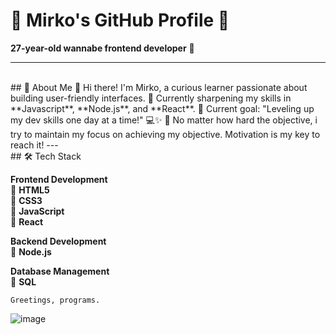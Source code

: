 # 🌟 Mirko's GitHub Profile 🌟  
**27-year-old wannabe frontend developer** 🚀  

---
<br>
## 📌 About Me  
👋 Hi there! I'm Mirko, a curious learner passionate about building user-friendly interfaces.  
🔧 Currently sharpening my skills in **Javascript**, **Node.js**, and **React**.  
🎯 Current goal: "Leveling up my dev skills one day at a time!" 💻✨
🧠 No matter how hard the objective, i try to maintain my focus on achieving my objective. Motivation is my key to reach it!
---
<br>
## 🛠️ Tech Stack  

**Frontend Development**  
🔹 **HTML5**  
🔹 **CSS3**  
🔹 **JavaScript**  
🔹 **React**  

**Backend Development**  
🔹 **Node.js**  

**Database Management**  
🔹 **SQL**  

` Greetings, programs. `

![image](https://github.com/user-attachments/assets/3db20db7-4573-4535-ace6-64d3d816e8e5)

